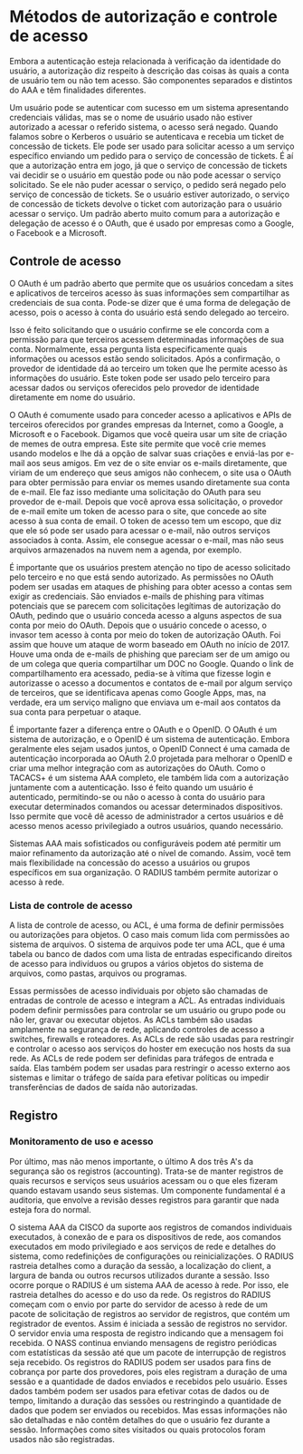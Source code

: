 # Métodos de autorização e controle de acesso

Embora a autenticação esteja relacionada à verificação da identidade do usuário, a autorização diz respeito à descrição das coisas às quais a conta de usuário tem ou não tem acesso. São componentes separados e distintos do AAA e têm finalidades diferentes.

Um usuário pode se autenticar com sucesso em um sistema apresentando credenciais válidas, mas se o nome de usuário usado não estiver autorizado a acessar o referido sistema, o acesso será negado. Quando falamos sobre o Kerberos o usuário se autenticava e recebia um ticket de concessão de tickets. Ele pode ser usado para solicitar acesso a um serviço específico enviando um pedido para o serviço de concessão de tickets. É aí que a autorização entra em jogo, já que o serviço de concessão de tickets vai decidir se o usuário em questão pode ou não pode acessar o serviço solicitado. Se ele não puder acessar o serviço, o pedido será negado pelo serviço de concessão de tickets. Se o usuário estiver autorizado, o serviço de concessão de tickets devolve o ticket com autorização para o usuário acessar o serviço. Um padrão aberto muito comum para a autorização e delegação de acesso é o OAuth, que é usado por empresas como a Google, o Facebook e a Microsoft.

## Controle de acesso

O OAuth é um padrão aberto que permite que os usuários concedam a sites e aplicativos de terceiros acesso às suas informações sem compartilhar as credenciais de sua conta. Pode-se dizer que é uma forma de delegação de acesso, pois o acesso à conta do usuário está sendo delegado ao terceiro.

Isso é feito solicitando que o usuário confirme se ele concorda com a permissão para que terceiros acessem determinadas informações de sua conta. Normalmente, essa pergunta lista especificamente quais informações ou acessos estão sendo solicitados. Após a confirmação, o provedor de identidade dá ao terceiro um token que lhe permite acesso às informações do usuário. Este token pode ser usado pelo terceiro para acessar dados ou serviços oferecidos pelo provedor de identidade diretamente em nome do usuário.

O OAuth é comumente usado para conceder acesso a aplicativos e APIs de terceiros oferecidos por grandes empresas da Internet, como a Google, a Microsoft e o Facebook. Digamos que você queira usar um site de criação de memes de outra empresa. Este site permite que você crie memes usando modelos e lhe dá a opção de salvar suas criações e enviá-las por e-mail aos seus amigos. Em vez de o site enviar os e-mails diretamente, que viriam de um endereço que seus amigos não conhecem, o site usa o OAuth para obter permissão para enviar os memes usando diretamente sua conta de e-mail. Ele faz isso mediante uma solicitação do OAuth para seu provedor de e-mail. Depois que você aprova essa solicitação, o provedor de e-mail emite um token de acesso para o site, que concede ao site acesso à sua conta de email. O token de acesso tem um escopo, que diz que ele só pode ser usado para acessar o e-mail, não outros serviços associados à conta. Assim, ele consegue acessar o e-mail, mas não seus arquivos armazenados na nuvem nem a agenda, por exemplo.

É importante que os usuários prestem atenção no tipo de acesso solicitado pelo terceiro e no que está sendo autorizado. As permissões no OAuth podem ser usadas em ataques de phishing para obter acesso a contas sem exigir as credenciais. São enviados e-mails de phishing para vítimas potenciais que se parecem com solicitações legítimas de autorização do OAuth, pedindo que o usuário conceda acesso a alguns aspectos de sua conta por meio do OAuth. Depois que o usuário concede o acesso, o invasor tem acesso à conta por meio do token de autorização OAuth. Foi assim que houve um ataque de worm baseado em OAuth no início de 2017. Houve uma onda de e-mails de phishing que pareciam ser de um amigo ou de um colega que queria compartilhar um DOC no Google. Quando o link de compartilhamento era acessado, pedia-se à vítima que fizesse login e autorizasse o acesso a documentos e contatos de e-mail por algum serviço de terceiros, que se identificava apenas como Google Apps, mas, na verdade, era um serviço maligno que enviava um e-mail aos contatos da sua conta para perpetuar o ataque.

É importante fazer a diferença entre o OAuth e o OpenID. O OAuth é um sistema de autorização, e o OpenID é um sistema de autenticação. Embora geralmente eles sejam usados juntos, o OpenID Connect é uma camada de autenticação incorporada ao OAuth 2.0 projetada para melhorar o OpenID e criar uma melhor integração com as autorizações do OAuth. Como o TACACS+ é um sistema AAA completo, ele também lida com a autorização juntamente com a autenticação. Isso é feito quando um usuário é autenticado, permitindo-se ou não o acesso à conta do usuário para executar determinados comandos ou acessar determinados dispositivos. Isso permite que você dê acesso de administrador a certos usuários e dê acesso menos acesso privilegiado a outros usuários, quando necessário.

Sistemas AAA mais sofisticados ou configuráveis podem até permitir um maior refinamento da autorização até o nível de comando. Assim, você tem mais flexibilidade na concessão do acesso a usuários ou grupos específicos em sua organização. O RADIUS também permite autorizar o acesso à rede.

### Lista de controle de acesso

A lista de controle de acesso, ou ACL, é uma forma de definir permissões ou autorizações para objetos. O caso mais comum lida com permissões ao sistema de arquivos. O sistema de arquivos pode ter uma ACL, que é uma tabela ou banco de dados com uma lista de entradas especificando direitos de acesso para indivíduos ou grupos a vários objetos do sistema de arquivos, como pastas, arquivos ou programas.

Essas permissões de acesso individuais por objeto são chamadas de entradas de controle de acesso e integram a ACL. As entradas individuais podem definir permissões para controlar se um usuário ou grupo pode ou não ler, gravar ou executar objetos. As ACLs também são usadas amplamente na segurança de rede, aplicando controles de acesso a switches, firewalls e roteadores. As ACLs de rede são usadas para restringir e controlar o acesso aos serviços do hoster em execução nos hosts da sua rede. As ACLs de rede podem ser definidas para tráfegos de entrada e saída. Elas também podem ser usadas para restringir o acesso externo aos sistemas e limitar o tráfego de saída para efetivar políticas ou impedir transferências de dados de saída não autorizadas.

## Registro

### Monitoramento de uso e acesso

Por último, mas não menos importante, o último A dos três A's da segurança são os registros (accounting). Trata-se de manter registros de quais recursos e serviços seus usuários acessam ou o que eles fizeram quando estavam usando seus sistemas. Um componente fundamental é a auditoria, que envolve a revisão desses registros para garantir que nada esteja fora do normal.

O sistema AAA da CISCO da suporte aos registros de comandos individuais executados, à conexão de e para os dispositivos de rede, aos comandos executados em modo privilegiado e aos serviços de rede e detalhes do sistema, como redefinições de configurações ou reinicializações. O RADIUS rastreia detalhes como a duração da sessão, a localização do client, a largura de banda ou outros recursos utilizados durante a sessão. Isso ocorre porque o RADIUS é um sistema AAA de acesso à rede. Por isso, ele rastreia detalhes do acesso e do uso da rede. Os registros do RADIUS começam com o envio por parte do servidor de acesso à rede de um pacote de solicitação de registros ao servidor de registros, que contém um registrador de eventos. Assim é iniciada a sessão de registros no servidor. O servidor envia uma resposta de registro indicando que a mensagem foi recebida. O NASS continua enviando mensagens de registro periódicas com estatísticas da sessão até que um pacote de interrupção de registros seja recebido. Os registros do RADIUS podem ser usados para fins de cobrança por parte dos provedores, pois eles registram a duração de uma sessão e a quantidade de dados enviados e recebidos pelo usuário. Esses dados também podem ser usados para efetivar cotas de dados ou de tempo, limitando a duração das sessões ou restringindo a quantidade de dados que podem ser enviados ou recebidos. Mas essas informações não são detalhadas e não contêm detalhes do que o usuário fez durante a sessão. Informações como sites visitados ou quais protocolos foram usados não são registradas.
